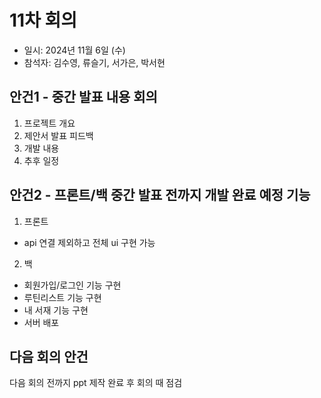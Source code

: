 # 11차 회의
- 일시: 2024년 11월 6일 (수)
- 참석자: 김수영, 류슬기, 서가은, 박서현
## 안건1  - 중간 발표  내용 회의
1. 프로젝트 개요
2. 제안서 발표 피드백
3. 개발 내용
4. 추후 일정
## 안건2 - 프론트/백 중간 발표 전까지 개발 완료 예정 기능
1. 프론트
- api 연결 제외하고 전체 ui 구현 가능

2. 백
- 회원가입/로그인 기능 구현
- 루틴리스트 기능 구현
- 내 서재 기능 구현
- 서버 배포


## 다음 회의 안건
다음 회의 전까지 ppt 제작 완료 후 회의 때 점검
